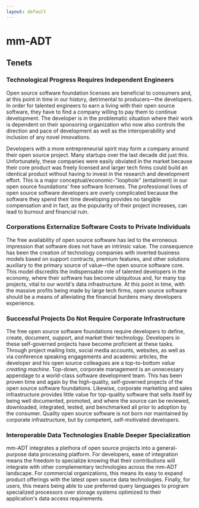 ```yaml
---
layout: default
---
```


# mm-ADT
## Tenets
 
### Technological Progress Requires Independent Engineers

Open source software foundation licenses are beneficial to consumers and, at this point in time in our history, detrimental to producers&mdash;the developers. In order for talented engineers to earn a living with their open source software, they have to find a company willing to pay them to continue development. The developer is in the problematic situation where their work is dependent on their sponsoring organization who now also controls the direction and pace of development as well as the interoperability and inclusion of any novel innovations.

Developers with a more entrepreneurial spirit may form a company around their open source project. Many startups over the last decade did just this. Unfortunately, these companies were easily obviated in the market because their core product was freely licensed and larger tech firms could build an identical product without having to invest in the research and development effort. This is a major conceptual/economic-"loophole" (entailment) in our open source foundations' free software licenses. The professional lives of open source software developers are overly complicated because the software they spend their time developing provides no tangible compensation and in fact, as the popularity of their project increases, can lead to burnout and financial ruin.

### Corporations Externalize Software Costs to Private Individuals

The free availability of open source software has led to the erroneous impression that software does not have an intrinsic value. The consequence has been the creation of technology companies with inverted business models based on support contracts, premium features, and other solutions auxiliary to the primary source of value&mdash;the open source software core. This model discredits the indispensable role of talented developers in the economy, where their software has become ubiquitous and, for many top projects, vital to our world's data infrastructure. At this point in time, with the massive profits being made by large tech firms, open source software should be a means of alleviating the financial burdens many developers experience.

### Successful Projects Do Not Require Corporate Infrastructure

The free open source software foundations require developers to define, create, document, support, and market their technology. Developers in these self-governed projects have become proficient at these tasks. Through project mailing lists, social media accounts, websites, as well as via conference speaking engagements and academic articles, the developer and his open source colleagues are a top-to-bottom _value creating machine_. Top-down, corporate management is an unnecessary appendage to a world-class software development team. This has been proven time and again by the high-quality, self-governed projects of the open source software foundations. Likewise, corporate marketing and sales infrastructure provides little value for top-quality software that sells itself by being well documented, promoted, and where the source can be reviewed, downloaded, integrated, tested, and benchmarked all prior to adoption by the consumer. Quality open source software is not born nor maintained by corporate infrastructure, but by competent, self-motivated developers.

### Interoperable Data Technologies Enable Deeper Specialization

mm-ADT integrates a plethora of open source projects into a general-purpose data processing platform. For developers, ease of integration means the freedom to specialize knowing that their contributions will integrate with other complementary technologies across the mm-ADT landscape. For commercial organizations, this means its easy to expand product offerings with the latest open source data technologies. Finally, for users, this means being able to use preferred query languages to program specialized processors over storage systems optimized to their application's data access requirements.